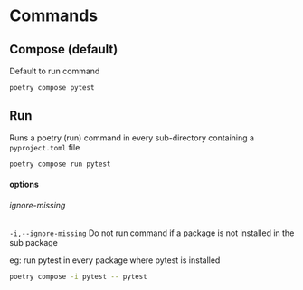 # Commands

## Compose (default)

Default to run command
```bash
poetry compose pytest
```

## Run

Runs a poetry (run) command in every sub-directory containing a `pyproject.toml` file
```bash
poetry compose run pytest
```

#### options

###### ignore-missing
`-i,--ignore-missing`
Do not run command if a package is not installed in the sub package

eg: run pytest in every package where pytest is installed
```bash
poetry compose -i pytest -- pytest
```